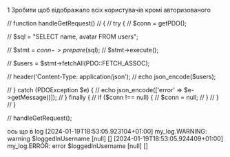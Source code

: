 1 Зробити щоб відображало всіх користувачів кромі авторизованого

// function handleGetRequest()
// {
// try {
// $conn = getPDO();

// $sql = "SELECT name, avatar FROM users";

// $stmt = $conn->prepare($sql);
// $stmt->execute();

// $users = $stmt->fetchAll(PDO::FETCH_ASSOC);

// header('Content-Type: application/json');
// echo json_encode($users);

// } catch (PDOException $e) {
//         echo json_encode(['error' => $e->getMessage()]);
//     } finally {
//         if ($conn !== null) {
// $conn = null;
// }
// }
// }

// handleGetRequest();

ось що в log
[2024-01-19T18:53:05.923104+01:00] my_log.WARNING: warning $loggedInUsername [null] []
[2024-01-19T18:53:05.924409+01:00] my_log.ERROR: error $loggedInUsername [null] []
